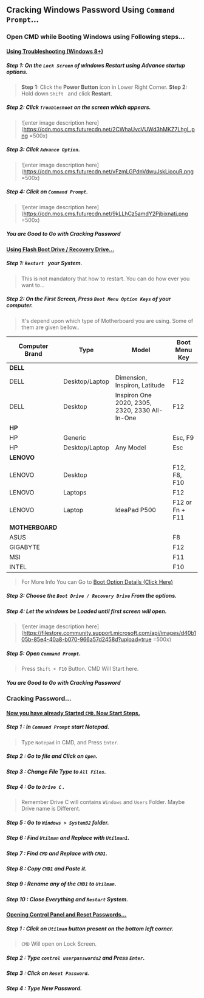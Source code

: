 ## Cracking Windows Password Using ``Command Prompt``...

### Open CMD while Booting Windows using Following steps...
#### <u> Using Troubleshooting (Windows 8+)</u>
##### Step 1: On the ``Lock Screen`` of windows Restart using Advance startup options.
> <b>Step 1: </b> Click the **Power Button** icon in Lower Right Corner.
> <b>Step 2: </b>Hold down ``Shift `` and click **Restart**.
##### Step 2:  Click ``Troubleshoot`` on the screen which appears.
>![enter image description here](https://cdn.mos.cms.futurecdn.net/2CWhaUvcVUWd3hMKZ7LhgL.png =500x)
##### Step 3:  Click  ``Advance Option``.
>![enter image description here](https://cdn.mos.cms.futurecdn.net/vFzmLGPdnVdwuJskLioouR.png =500x)
##### Step 4: Click on ``Command Prompt``.
>![enter image description here](https://cdn.mos.cms.futurecdn.net/9kLLhCz5amdY2Pjbixnatj.png =500x)
##### You are Good to Go with Cracking Password
#### <u> Using Flash Boot Drive / Recovery Drive...</u>
##### Step 1: ``Restart `` your System. 
> This is not mandatory that how to restart. You can do how ever you want to...
##### Step 2: On the First Screen, Press ``Boot Menu Option Keys`` of your computer. 
> It's depend upon which type of Motherboard you are using. Some of them are given bellow..
> 
| Computer Brand | Type  | Model | Boot Menu Key 
|--|--|--|--
|**DELL**|
DELL| Desktop/Laptop | Dimension, Inspiron, Latitude | F12
DELL | Desktop | Inspiron One 2020, 2305, 2320, 2330 All-In-One | F12
|**HP**|
HP| Generic ||Esc, F9
HP| Desktop/Laptop | Any Model | Esc
|**LENOVO**|
LENOVO | Desktop||F12, F8, F10
LENOVO | Laptops||F12
LENOVO | Laptop | IdeaPad P500 | F12 or Fn + F11
|**MOTHERBOARD**|
ASUS|||F8
GIGABYTE|||F12
MSI ||| F11
INTEL|||F10
>For More Info You can Go to [Boot Option Details (Click Here)](https://www.disk-image.com/faq-bootmenu.htm)

##### Step 3: Choose the ``Boot Drive / Recovery Drive`` From the options. 
##### Step 4: Let the windows be Loaded until first screen will open.
>![enter image description here](https://filestore.community.support.microsoft.com/api/images/d40b105b-85e4-40a8-b070-966a57d2458d?upload=true =500x)
##### Step 5: Open ``Command Prompt``.
> Press `Shift + F10` Button. 
> CMD Will Start here. 
##### You are Good to Go with Cracking Password


### Cracking Password...
#### <u> Now you have already Started `CMD`, Now Start Steps.</u>
##### Step 1 : In `Command Prompt` start Notepad.
> Type ``` Notepad ``` in CMD, and Press `Enter`.
> <img>
##### Step 2 : Go to file and Click on `Open`.
##### Step 3 : Change File Type to `All Files`.
##### Step 4 : Go to `Drive C` .
>Remember Drive C will contains `Windows` and `Users` Folder.
>Maybe Drive name is Different.
##### Step 5 : Go to `Windows > System32` folder.
##### Step 6 : Find `Utilman` and Replace with `Utilman1`.
##### Step 7 : Find `CMD` and Replace with `CMD1`.
##### Step 8 : Copy `CMD1` and Paste it.
##### Step 9 : Rename any of the `CMD1` to `Utilman`.
##### Step 10 : Close Everything and `Restart` System.

#### <u> Opening Control Panel and Reset Passwords...</u>
##### Step 1 : Click on `Utilman` button present on the bottom left corner.
> `CMD` Will open on Lock Screen.
##### Step 2 : Type `control userpasswords2` and Press `Enter`.
##### Step 3 : Click on `Reset Password`.
##### Step 4 : Type New Password.